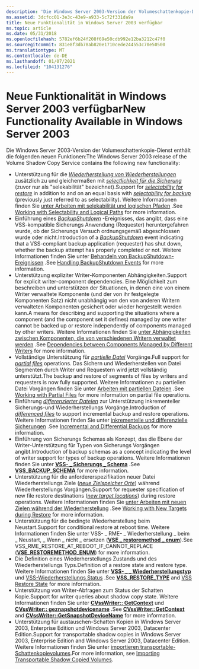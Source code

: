 ```yaml
---
description: 'Die Windows Server 2003-Version der Volumeschattenkopie-Dienst enthält die folgenden neuen Funktionen:'
ms.assetid: 3dcfcc01-3e3c-43e9-a933-5c72f331da9a
title: Neue Funktionalität in Windows Server 2003 verfügbar
ms.topic: article
ms.date: 05/31/2018
ms.openlocfilehash: 5782ef6b24f208f69e50cdb992e12ba3212c47f0
ms.sourcegitcommit: 831e8f3db78ab820e1710cede244553c70e50500
ms.translationtype: MT
ms.contentlocale: de-DE
ms.lasthandoff: 01/07/2021
ms.locfileid: "104131276"
---
```

# <a name="new-functionality-available-in-windows-server-2003"></a><span data-ttu-id="ece97-103">Neue Funktionalität in Windows Server 2003 verfügbar</span><span class="sxs-lookup"><span data-stu-id="ece97-103">New Functionality Available in Windows Server 2003</span></span>

<span data-ttu-id="ece97-104">Die Windows Server 2003-Version der Volumeschattenkopie-Dienst enthält die folgenden neuen Funktionen:</span><span class="sxs-lookup"><span data-stu-id="ece97-104">The Windows Server 2003 release of the Volume Shadow Copy Service contains the following new functionality:</span></span>

-   <span data-ttu-id="ece97-105">Unterstützung für die [*Wiederherstellung von Wiederherstellungen*](vssgloss-s.md) zusätzlich zu und gleichermaßen mit [*selectlichkeit für die Sicherung*](vssgloss-s.md) (zuvor nur als "selekabilität" bezeichnet).</span><span class="sxs-lookup"><span data-stu-id="ece97-105">Support for [*selectability for restore*](vssgloss-s.md) in addition to and on an equal basis with [*selectability for backup*](vssgloss-s.md) (previously just referred to as selectability).</span></span> <span data-ttu-id="ece97-106">Weitere Informationen finden Sie [unter Arbeiten mit selekabilität und logischen Pfaden](working-with-selectability-and-logical-paths.md) .</span><span class="sxs-lookup"><span data-stu-id="ece97-106">See [Working with Selectability and Logical Paths](working-with-selectability-and-logical-paths.md) for more information.</span></span>
-   <span data-ttu-id="ece97-107">Einführung eines [*BackupShutdown*](vssgloss-b.md) -Ereignisses, das angibt, dass eine VSS-kompatible Sicherungs Anwendung (Requester) heruntergefahren wurde, ob der Sicherungs Versuch ordnungsgemäß abgeschlossen wurde oder nicht.</span><span class="sxs-lookup"><span data-stu-id="ece97-107">Introduction of a [*BackupShutdown*](vssgloss-b.md) event indicating that a VSS-compliant backup application (requester) has shut down, whether the backup attempt has properly completed or not.</span></span> <span data-ttu-id="ece97-108">Weitere Informationen finden Sie unter [Behandeln von BackupShutdown-Ereignissen](handling-backupshutdown-events.md) .</span><span class="sxs-lookup"><span data-stu-id="ece97-108">See [Handling BackupShutdown Events](handling-backupshutdown-events.md) for more information.</span></span>
-   <span data-ttu-id="ece97-109">Unterstützung expliziter Writer-Komponenten Abhängigkeiten.</span><span class="sxs-lookup"><span data-stu-id="ece97-109">Support for explicit writer-component dependencies.</span></span> <span data-ttu-id="ece97-110">Eine Möglichkeit zum beschreiben und unterstützen der Situationen, in denen eine von einem Writer verwaltete Komponente (und der von ihr festgelegte Komponenten Satz) nicht unabhängig von den von anderen Writern verwalteten Komponenten gesichert oder wieder hergestellt werden kann.</span><span class="sxs-lookup"><span data-stu-id="ece97-110">A means for describing and supporting the situations where a component (and the component set it defines) managed by one writer cannot be backed up or restore independently of components managed by other writers.</span></span> <span data-ttu-id="ece97-111">Weitere Informationen finden Sie [unter Abhängigkeiten zwischen Komponenten, die von verschiedenen Writern verwaltet werden](dependencies-between-components-managed-by-different-writers.md) .</span><span class="sxs-lookup"><span data-stu-id="ece97-111">See [Dependencies between Components Managed by Different Writers](dependencies-between-components-managed-by-different-writers.md) for more information.</span></span>
-   <span data-ttu-id="ece97-112">Vollständige Unterstützung für [*partielle Datei*](vssgloss-p.md) Vorgänge.</span><span class="sxs-lookup"><span data-stu-id="ece97-112">Full support for [*partial files*](vssgloss-p.md) operations.</span></span> <span data-ttu-id="ece97-113">Das Sichern und Wiederherstellen von Datei Segmenten durch Writer und Requestern wird jetzt vollständig unterstützt.</span><span class="sxs-lookup"><span data-stu-id="ece97-113">The backup and restore of segments of files by writers and requesters is now fully supported.</span></span> <span data-ttu-id="ece97-114">Weitere Informationen zu partiellen Datei Vorgängen finden Sie unter [Arbeiten mit partiellen Dateien](working-with-partial-files.md) .</span><span class="sxs-lookup"><span data-stu-id="ece97-114">See [Working with Partial Files](working-with-partial-files.md) for more information on partial file operations.</span></span>
-   <span data-ttu-id="ece97-115">Einführung [*differenzierter Dateien*](vssgloss-d.md) zur Unterstützung inkrementeller Sicherungs-und Wiederherstellungs Vorgänge.</span><span class="sxs-lookup"><span data-stu-id="ece97-115">Introduction of [*differenced files*](vssgloss-d.md) to support incremental backup and restore operations.</span></span> <span data-ttu-id="ece97-116">Weitere Informationen finden Sie unter [inkrementelle und differenzielle Sicherungen](incremental-and-differential-backups.md) .</span><span class="sxs-lookup"><span data-stu-id="ece97-116">See [Incremental and Differential Backups](incremental-and-differential-backups.md) for more information.</span></span>
-   <span data-ttu-id="ece97-117">Einführung von Sicherungs Schemas als Konzept, das die Ebene der Writer-Unterstützung für Typen von Sicherungs Vorgängen angibt.</span><span class="sxs-lookup"><span data-stu-id="ece97-117">Introduction of backup schemas as a concept indicating the level of writer support for types of backup operations.</span></span> <span data-ttu-id="ece97-118">Weitere Informationen finden Sie unter [**VSS- \_ Sicherungs \_ Schema**](/windows/desktop/api/Vss/ne-vss-vss_backup_schema) .</span><span class="sxs-lookup"><span data-stu-id="ece97-118">See [**VSS\_BACKUP\_SCHEMA**](/windows/desktop/api/Vss/ne-vss-vss_backup_schema) for more information.</span></span>
-   <span data-ttu-id="ece97-119">Unterstützung für die anfordererspezifikation neuer Datei Wiederherstellungs Ziele ([*neue Zielspeicher Orte*](vssgloss-n.md)) während Wiederherstellungs Vorgängen.</span><span class="sxs-lookup"><span data-stu-id="ece97-119">Support for requester specification of new file restore destinations ([*new target locations*](vssgloss-n.md)) during restore operations.</span></span> <span data-ttu-id="ece97-120">Weitere Informationen finden Sie [unter Arbeiten mit neuen Zielen während der Wiederherstellung](working-with-new-targets-during-restore.md) .</span><span class="sxs-lookup"><span data-stu-id="ece97-120">See [Working with New Targets during Restore](working-with-new-targets-during-restore.md) for more information.</span></span>
-   <span data-ttu-id="ece97-121">Unterstützung für die bedingte Wiederherstellung beim Neustart.</span><span class="sxs-lookup"><span data-stu-id="ece97-121">Support for conditional restore at reboot time.</span></span> <span data-ttu-id="ece97-122">Weitere Informationen finden Sie unter VSS- \_ RME- \_ Wiederherstellung \_ beim \_ Neustart, \_ Wenn \_ nicht \_ ersetzen ([**VSE \_ restoremethod \_ enum**](/windows/desktop/api/VsWriter/ne-vswriter-vss_restoremethod_enum)).</span><span class="sxs-lookup"><span data-stu-id="ece97-122">See VSS\_RME\_RESTORE\_AT\_REBOOT\_IF\_CANNOT\_REPLACE ([**VSE\_RESTOREMETHOD\_ENUM**](/windows/desktop/api/VsWriter/ne-vswriter-vss_restoremethod_enum)) for more information.</span></span>
-   <span data-ttu-id="ece97-123">Die Definition eines Wiederherstellungs Zustands und des Wiederherstellungs Typs.</span><span class="sxs-lookup"><span data-stu-id="ece97-123">Definition of a restore state and restore type.</span></span> <span data-ttu-id="ece97-124">Weitere Informationen finden Sie unter [**VSS- \_ \_ Wiederherstellungstyp**](/windows/desktop/api/Vss/ne-vss-vss_restore_type) und [VSS-Wiederherstellungs Status](vss-restore-state.md) .</span><span class="sxs-lookup"><span data-stu-id="ece97-124">See [**VSS\_RESTORE\_TYPE**](/windows/desktop/api/Vss/ne-vss-vss_restore_type) and [VSS Restore State](vss-restore-state.md) for more information.</span></span>
-   <span data-ttu-id="ece97-125">Unterstützung von Writer-Abfragen zum Status der Schatten Kopie.</span><span class="sxs-lookup"><span data-stu-id="ece97-125">Support for writer queries about shadow copy state.</span></span> <span data-ttu-id="ece97-126">Weitere Informationen finden Sie unter [**CVssWriter:: GetContext**](/windows/desktop/api/VsWriter/nf-vswriter-cvsswriter-getcontext) und [**CVssWriter:: geznapshotdevicename**](/windows/desktop/api/VsWriter/nf-vswriter-cvsswriter-getsnapshotdevicename) .</span><span class="sxs-lookup"><span data-stu-id="ece97-126">See [**CVssWriter::GetContext**](/windows/desktop/api/VsWriter/nf-vswriter-cvsswriter-getcontext) and [**CVssWriter::GetSnapshotDeviceName**](/windows/desktop/api/VsWriter/nf-vswriter-cvsswriter-getsnapshotdevicename) for more information.</span></span>
-   <span data-ttu-id="ece97-127">Unterstützung für austauschen-Schatten Kopien in Windows Server 2003, Enterprise Edition und Windows Server 2003, Datacenter Edition.</span><span class="sxs-lookup"><span data-stu-id="ece97-127">Support for transportable shadow copies in Windows Server 2003, Enterprise Edition and Windows Server 2003, Datacenter Edition.</span></span> <span data-ttu-id="ece97-128">Weitere Informationen finden Sie unter [importieren transportable-Schattenkopievolumes](importing-transportable-shadow-copied-volumes.md).</span><span class="sxs-lookup"><span data-stu-id="ece97-128">For more information, see [Importing Transportable Shadow Copied Volumes](importing-transportable-shadow-copied-volumes.md).</span></span>

 

 



